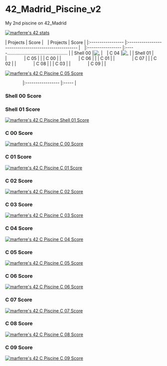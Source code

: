 # 42_Madrid_Piscine_v2

My 2nd piscine on 42_Madrid

[![marferre's 42 stats](https://badge42.vercel.app/api/v2/cl8ep22ei00780glblvm7hy4f/stats?cursusId=9&coalitionId=piscine)](https://github.com/JaeSeoKim/badge42)

| Projects          | Score                                                 |&emsp;| Projects          | Score                                                 |
|:----------------- |:----------------------------------------------------- |&emsp;|:----------------- |:-----................................................ |
| Shell 00          |[![.](https://bit.ly/3SxnN9n)](https://bit.ly/3ffjJw0) |&emsp;| C 04              |[![.](https://bit.ly/3SxnN9n)](https://bit.ly/3ffjJw0) |
| Shell 01          |       |&emsp;&emsp;&emsp;&emsp;| C 05              |       |
| C 00              |       |&emsp;&emsp;&emsp;&emsp;| C 06              |       |
| C 01              |       |&emsp;&emsp;&emsp;&emsp;| C 07              |       |
| C 02              |       |&emsp;&emsp;&emsp;&emsp;| C 08              |       |
| C 03              |       |&emsp;&emsp;&emsp;&emsp;| C 09              |       |

[![marferre's 42 C Piscine C 05 Score](https://badge42.vercel.app/api/v2/cl8ep22ei00780glblvm7hy4f/project/2736634)](https://github.com/JaeSeoKim/badge42)


&emsp;&emsp;&emsp;&emsp;|:----------------- |:----- |
### Shell 00 Score

### Shell 01 Score
[![marferre's 42 C Piscine Shell 01 Score](https://badge42.vercel.app/api/v2/cl8ep22ei00780glblvm7hy4f/project/2713695)](https://github.com/JaeSeoKim/badge42)

### C 00 Score
[![marferre's 42 C Piscine C 00 Score](https://badge42.vercel.app/api/v2/cl8ep22ei00780glblvm7hy4f/project/2717958)](https://github.com/JaeSeoKim/badge42)

### C 01 Score
[![marferre's 42 C Piscine C 01 Score](https://badge42.vercel.app/api/v2/cl8ep22ei00780glblvm7hy4f/project/2723865)](https://github.com/JaeSeoKim/badge42)

### C 02 Score
[![marferre's 42 C Piscine C 02 Score](https://badge42.vercel.app/api/v2/cl8ep22ei00780glblvm7hy4f/project/2725486)](https://github.com/JaeSeoKim/badge42)

### C 03 Score
[![marferre's 42 C Piscine C 03 Score](https://badge42.vercel.app/api/v2/cl8ep22ei00780glblvm7hy4f/project/2730562)](https://github.com/JaeSeoKim/badge42)

### C 04 Score
[![marferre's 42 C Piscine C 04 Score](https://badge42.vercel.app/api/v2/cl8ep22ei00780glblvm7hy4f/project/2736261)](https://github.com/JaeSeoKim/badge42)

### C 05 Score
[![marferre's 42 C Piscine C 05 Score](https://badge42.vercel.app/api/v2/cl8ep22ei00780glblvm7hy4f/project/2736634)](https://github.com/JaeSeoKim/badge42)

### C 06 Score
[![marferre's 42 C Piscine C 06 Score](https://badge42.vercel.app/api/v2/cl8ep22ei00780glblvm7hy4f/project/2736635)](https://github.com/JaeSeoKim/badge42)

### C 07 Score
[![marferre's 42 C Piscine C 07 Score](https://badge42.vercel.app/api/v2/cl8ep22ei00780glblvm7hy4f/project/2746898)](https://github.com/JaeSeoKim/badge42)

### C 08 Score
[![marferre's 42 C Piscine C 08 Score](https://badge42.vercel.app/api/v2/cl8ep22ei00780glblvm7hy4f/project/2750841)](https://github.com/JaeSeoKim/badge42)

### C 09 Score
[![marferre's 42 C Piscine C 09 Score](https://badge42.vercel.app/api/v2/cl8ep22ei00780glblvm7hy4f/project/2752734)](https://github.com/JaeSeoKim/badge42)
